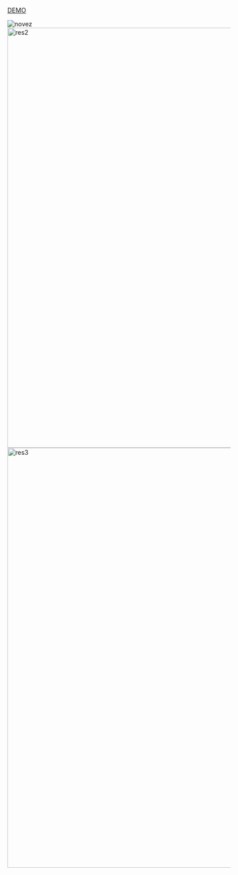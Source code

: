<a href="https://novez.netlify.app/">DEMO</a>

![novez](https://user-images.githubusercontent.com/96357374/224403792-e675781b-33d5-40f5-b9dd-4f9146764978.png)
<img width="947" alt="res2" src="https://user-images.githubusercontent.com/96357374/221380734-5c22972f-e935-4e67-b66d-2c69d09f5c9a.png">
<img width="947" alt="res3" src="https://user-images.githubusercontent.com/96357374/221380737-594b6ae2-edbe-4050-8c46-a0966920f8ca.png">
